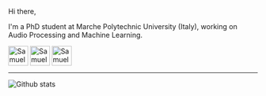 
Hi there,  

I'm a PhD student at Marche Polytechnic University (Italy), working on Audio Processing and Machine Learning.

</p>



[<img align="center" alt="Samuele Cornell | LinkedIn" height="40px" src="https://www.flaticon.com/svg/static/icons/svg/725/725337.svg"/>][linkedin]
[<img align="center" alt="Samuele Cornell | Twitter" height="40px" src="https://user-images.githubusercontent.com/18496796/107147301-8e8dfb80-694d-11eb-9fc6-f935c1754cd9.png"/>][twitter]
[<img align="center" alt="Samuele Cornell | Twitter" height="40px" src="https://external-content.duckduckgo.com/iu/?u=https%3A%2F%2Feducation.usm.my%2Fimages%2FGoogle-Scholar-logo.png&f=1&nofb=1"/>][scholar]

</div>

----

![Github stats](https://github-readme-stats.vercel.app/api?username=popcornell&count_private=true&theme=great-gatsby&show_icons=true)

</div>

[linkedin]: https://www.linkedin.com/in/samuele-cornell-b06750178/
[twitter]: https://twitter.com/SamueleCornell
[scholar]: https://scholar.google.com/citations?user=A3lfL0QAAAAJ&hl=en****
